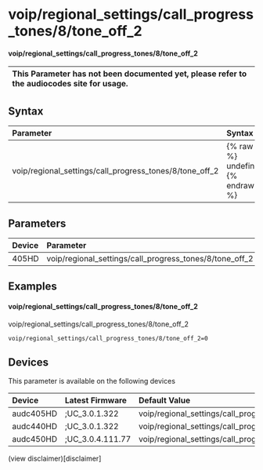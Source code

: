 ﻿---
description: voip/regional_settings/call_progress_tones/8/tone_off_2
search: false
---

# voip/regional_settings/call_progress_tones/8/tone_off_2

#### voip/regional_settings/call_progress_tones/8/tone_off_2


| This Parameter has not been documented yet, please refer to the audiocodes site for usage.  |
| :--- |

## Syntax
| Parameter | Syntax |
| :--- | :--- |
|voip/regional_settings/call_progress_tones/8/tone_off_2 | {% raw %} undefined {% endraw %} |

## Parameters
|Device|Parameter|value|Description|
|:---|:---|:---|:---|
| 405HD | voip/regional_settings/call_progress_tones/8/tone_off_2 |  |  |

## Examples
#### voip/regional_settings/call_progress_tones/8/tone_off_2

voip/regional_settings/call_progress_tones/8/tone_off_2

```
voip/regional_settings/call_progress_tones/8/tone_off_2=0
```

## Devices
This parameter is available on the following devices

| Device | Latest Firmware | Default Value |
|:---|:---|:---|
| audc405HD | ;UC_3.0.1.322 | voip/regional_settings/call_progress_tones/8/tone_off_2=0 
| audc440HD | ;UC_3.0.1.322 | voip/regional_settings/call_progress_tones/8/tone_off_2=0 
| audc450HD | ;UC_3.0.4.111.77 | voip/regional_settings/call_progress_tones/8/tone_off_2=0 

(view disclaimer)[disclaimer]
